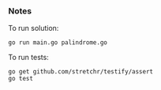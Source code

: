 ### Notes

To run solution:

```
go run main.go palindrome.go
```

To run tests:

```
go get github.com/stretchr/testify/assert
go test
```
